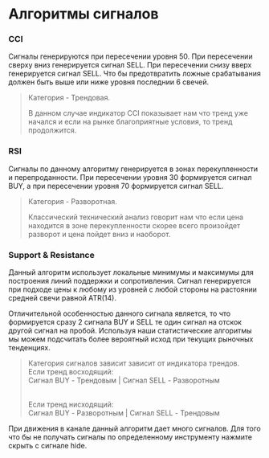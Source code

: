 # Алгоритмы сигналов

### CCI

Сигналы генерируются при пересечении уровня 50. При пересечении сверху вниз генерируется сигнал SELL. При пересечении снизу вверх генерируется сигнал SELL. Что бы предотвратить ложные срабатывания должен быть выше или ниже уровня последнии 6 свечей.&#x20;

> Категория - Трендовая.&#x20;
>
> В данном случае индикатор CCI показывает нам что тренд уже начался и если на рынке благоприятные условия, то тренд продолжится.&#x20;

### RSI&#x20;

Сигналы по данному алгоритму генерируется в зонах перекупленности и перепроданности. При пересечении уровня 30 формируется сигнал BUY, а при пересечении уровня 70 формируется сигнал SELL.&#x20;

> Категория  - Разворотная.&#x20;
>
> Классический технический анализ говорит нам что если цена находится в зоне перекупленности скорее всего произойдет разворот и цена пойдет вниз и наоборот.&#x20;

### Support & Resistance &#x20;

Данный алгоритм использует локальные минимумы и максимумы для построения линий поддержки и сопротивления. Сигнал генерируется при подходе цены к любому из уровней с любой стороны на растоянии средней свечи равной ATR(14).  &#x20;

Отличительной особенностью данного сигнала является, то что формируется сразу 2 сигнала BUY и SELL те один сигнал на отскок другой сигнал на пробой.  Используя наши статистические алгоритмы мы можем подсчитать более вероятный исход при текущих рыночных тенденциях.&#x20;



> Категория сигналов зависит  зависит от индикатора трендов.\
> Если тренд восходящий:\
> Сигнал BUY - Трендовым  |  Сигнал SELL - Разворотным
>
> \
> Если тренд нисходящий:\
> Сигнал BUY - Разворотным  |  Сигнал SELL - Трендовым



При движения в канале данный алгоритм дает много сигналов. Для того что бы не получать сигналы по определенному инструменту нажмите скрыть с сигнале hide.
